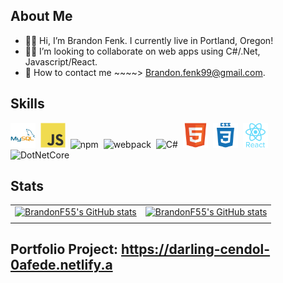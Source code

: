 ## About Me

- 👋🏼 Hi, I’m Brandon Fenk. I currently live in Portland, Oregon!
- 🧙‍♂️ I’m looking to collaborate on web apps using C#/.Net, Javascript/React.
- 📩 How to contact me ~~~~> Brandon.fenk99@gmail.com.

## Skills

<div>
  <img src="https://github.com/devicons/devicon/blob/master/icons/mysql/mysql-original-wordmark.svg" title="MySQL"  alt="MySQL" width="40" height="40"/>&nbsp;
  <img src="https://github.com/devicons/devicon/blob/master/icons/javascript/javascript-original.svg" title="JavaScript" alt="JavaScript" width="40" height="40"/>&nbsp;
  <img src="https://cdn.jsdelivr.net/gh/devicons/devicon/icons/npm/npm-original-wordmark.svg" title="npm" alt="npm" width="40" height="40"/>&nbsp; 
  <img src="https://cdn.jsdelivr.net/gh/devicons/devicon/icons/webpack/webpack-original.svg" title="webpack" alt="webpack" width="40" height="40"/>&nbsp; 
  <img src="https://cdn.jsdelivr.net/gh/devicons/devicon/icons/csharp/csharp-original.svg" title="C#" alt="C#" width="40" height="40"/>&nbsp;
  <img src="https://github.com/devicons/devicon/blob/master/icons/html5/html5-original.svg" title="HTML5" alt="HTML" width="40" height="40"/>&nbsp;    
  <img src="https://github.com/devicons/devicon/blob/master/icons/css3/css3-plain-wordmark.svg"  title="CSS3" alt="CSS" width="40" height="40"/>&nbsp;
  <img src="https://github.com/devicons/devicon/blob/master/icons/react/react-original-wordmark.svg" title="React" alt="React" width="40" height="40"/>&nbsp;
  <img src="https://cdn.jsdelivr.net/gh/devicons/devicon/icons/dotnetcore/dotnetcore-original.svg" title="DotNetCore" alt="DotNetCore" width="40" height="40"/>&nbsp;
</div>

## Stats
| | |
|:---:|:---:|
| [![BrandonF55's GitHub stats](https://github-readme-stats.vercel.app/api?username=brandonf55&theme=dark&show_icons=true)](https://github.com/anuraghazra/github-readme-stats) | [![BrandonF55's GitHub stats](https://github-readme-stats.vercel.app/api/top-langs?username=brandonf55&theme=dark&show_icons=true&locale=en&layout=compact)](https://github.com/anuraghazra/github-readme-stats) |
| | |


## Portfolio Project: https://darling-cendol-0afede.netlify.a


